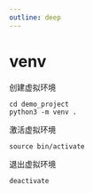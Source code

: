 ```yaml
---
outline: deep
---
```


# venv

创建虚拟环境

```shell
cd demo_project
python3 -m venv .
```

激活虚拟环境

```shell
source bin/activate
```

退出虚拟环境

```shell
deactivate
```
